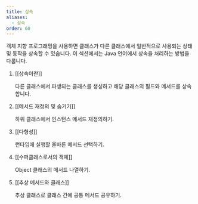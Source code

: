 ```yaml
---
title: 상속
aliases:
  - 상속
order: 60
---
```


객체 지향 프로그래밍을 사용하면 클래스가 다른 클래스에서 일반적으로 사용되는 상태 및 동작을 상속할 수 있습니다. 이 섹션에서는 Java 언어에서 상속을 처리하는 방법을 다룹니다.


1. [[상속이란]]
	
	다른 클래스에서 파생되는 클래스를 생성하고 해당 클래스의 필드와 메서드를 상속합니다.
	
2. [[메서드 재정의 및 숨기기]]
	
	하위 클래스에서 인스턴스 메서드 재정의하기.
	
3. [[다형성]]
	
	런타임에 실행할 올바른 메서드 선택하기.
	
4. [[수퍼클래스로서의 객체]]
	
	Object 클래스의 메서드 나열하기.
	
5. [[추상 메서드와 클래스]]
	
	추상 클래스로 클래스 간에 공통 메서드 공유하기.
	